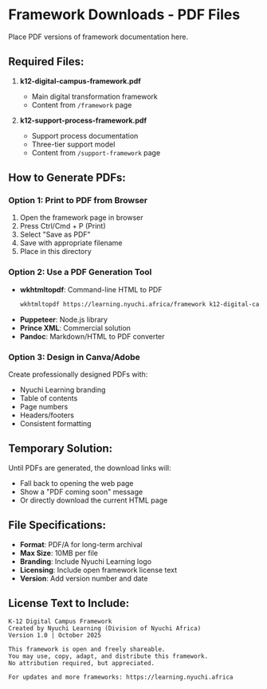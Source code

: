 # Framework Downloads - PDF Files

Place PDF versions of framework documentation here.

## Required Files:

1. **k12-digital-campus-framework.pdf**
   - Main digital transformation framework
   - Content from `/framework` page

2. **k12-support-process-framework.pdf**
   - Support process documentation
   - Three-tier support model
   - Content from `/support-framework` page

## How to Generate PDFs:

### Option 1: Print to PDF from Browser
1. Open the framework page in browser
2. Press Ctrl/Cmd + P (Print)
3. Select "Save as PDF"
4. Save with appropriate filename
5. Place in this directory

### Option 2: Use a PDF Generation Tool
- **wkhtmltopdf**: Command-line HTML to PDF
  ```bash
  wkhtmltopdf https://learning.nyuchi.africa/framework k12-digital-campus-framework.pdf
  ```
- **Puppeteer**: Node.js library
- **Prince XML**: Commercial solution
- **Pandoc**: Markdown/HTML to PDF converter

### Option 3: Design in Canva/Adobe
Create professionally designed PDFs with:
- Nyuchi Learning branding
- Table of contents
- Page numbers
- Headers/footers
- Consistent formatting

## Temporary Solution:

Until PDFs are generated, the download links will:
- Fall back to opening the web page
- Show a "PDF coming soon" message
- Or directly download the current HTML page

## File Specifications:

- **Format**: PDF/A for long-term archival
- **Max Size**: 10MB per file
- **Branding**: Include Nyuchi Learning logo
- **Licensing**: Include open framework license text
- **Version**: Add version number and date

## License Text to Include:

```
K-12 Digital Campus Framework
Created by Nyuchi Learning (Division of Nyuchi Africa)
Version 1.0 | October 2025

This framework is open and freely shareable.
You may use, copy, adapt, and distribute this framework.
No attribution required, but appreciated.

For updates and more frameworks: https://learning.nyuchi.africa
```
